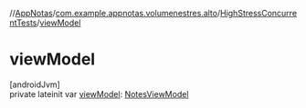 //[AppNotas](../../../index.md)/[com.example.appnotas.volumenestres.alto](../index.md)/[HighStressConcurrentTests](index.md)/[viewModel](view-model.md)

# viewModel

[androidJvm]\
private lateinit var [viewModel](view-model.md): [NotesViewModel](../../com.example.appnotas.database/-notes-view-model/index.md)
